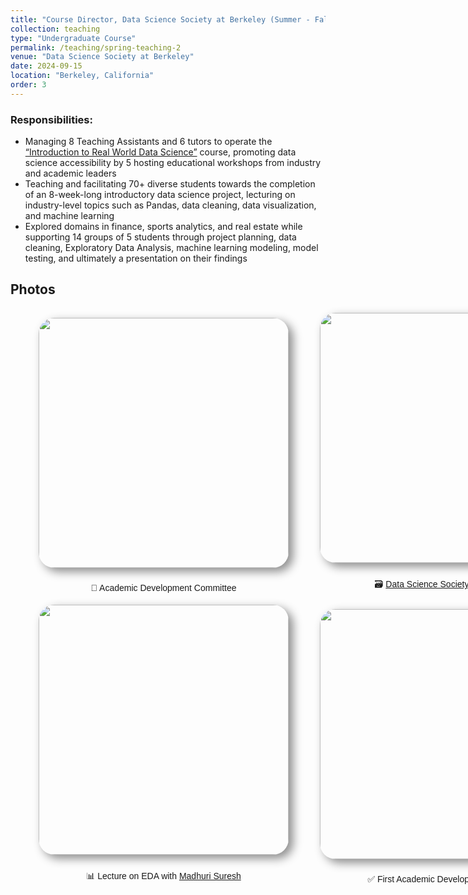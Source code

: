 ```yaml
---
title: "Course Director, Data Science Society at Berkeley (Summer - Fall 2024)"
collection: teaching
type: "Undergraduate Course"
permalink: /teaching/spring-teaching-2
venue: "Data Science Society at Berkeley"
date: 2024-09-15
location: "Berkeley, California"
order: 3
---
```


### Responsibilities:
* Managing 8 Teaching Assistants and 6 tutors to operate the <a href = "https://dss-data198.github.io/Data198/index.html" target = "_blank">“Introduction to Real World Data Science”</a> course, promoting data science accessibility by 5 hosting educational workshops from industry and academic leaders
* Teaching and facilitating 70+ diverse students towards the completion of an 8-week-long introductory data science project, lecturing on industry-level topics such as Pandas, data cleaning, data visualization, and machine learning 
* Explored domains in finance, sports analytics, and real estate while supporting 14 groups of 5 students through project planning, data cleaning, Exploratory Data Analysis, machine learning modeling, model testing, and ultimately a presentation on their findings 


## Photos

<div style = "margin-top: 25px; display: grid; grid-template-columns: 400px 400px; grid-column-gap: 50px; row-gap: 5px; margin-left: 45px; align-items: end;">
    <div>
        <img style = "width: 400px; border-radius: 25px; margin-bottom: 10px; box-shadow: 7px 6px 15px rgb(0,0,0,0.45);" src = "../images/Teaching/spacadev.jpg">
        <div  style = "display: flex; justify-content: center; width = 100%; font-family: Arial; ">
            <p>🐤 Academic Development Committee</p>
        </div>
    </div>
     <div>
        <img style = "width: 400px; border-radius: 25px; margin-bottom: 10px; box-shadow: 7px 6px 15px rgb(0,0,0,0.45);" src = "../images/Teaching/dssgroup.JPG">
        <div  style = "display: flex; justify-content: center; width = 100%; font-family: Arial;">
            <p>🗃️ <a href = "https://dssberkeley.com/" target = "_blank">Data Science Society</a> at Berkeley</p>
        </div>
    </div>
    <div>
        <img style = "width: 400px; border-radius: 25px; margin-bottom: 10px; box-shadow: 7px 6px 15px rgb(0,0,0,0.45);" src = "../images/Teaching/firstlecture.JPG">
        <div  style = "display: flex; justify-content: center; width = 100%; font-family: Arial;">
            <p>📊 Lecture on EDA with <a href = "https://www.linkedin.com/in/madhuri-suresh0404/" target = "_blank">Madhuri Suresh</a></p>
        </div>
    </div>
    <div>
        <img style = "width: 400px; border-radius: 25px; margin-bottom: 10px; box-shadow: 7px 6px 15px rgb(0,0,0,0.45);" src = "../images/Teaching/acadevmeeting.JPG">
        <div  style = "display: flex; justify-content: center; width = 100%; font-family: Arial;">
            <p>✅ First Academic Development Meeting</p>
        </div>
    </div>
</div>